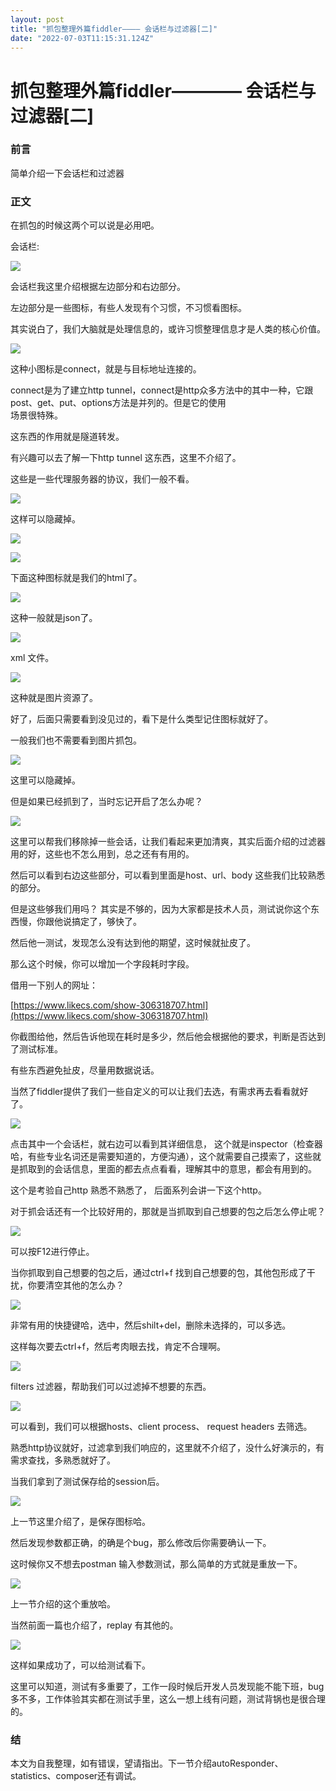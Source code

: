 ```yaml
---
layout: post
title: "抓包整理外篇fiddler———— 会话栏与过滤器[二]"
date: "2022-07-03T11:15:31.124Z"
---
```

抓包整理外篇fiddler———— 会话栏与过滤器\[二\]
==============================

### 前言

简单介绍一下会话栏和过滤器

### 正文

在抓包的时候这两个可以说是必用吧。

会话栏:

![](https://img2022.cnblogs.com/blog/1289794/202207/1289794-20220702220649058-958566123.png)

会话栏我这里介绍根据左边部分和右边部分。

左边部分是一些图标，有些人发现有个习惯，不习惯看图标。

其实说白了，我们大脑就是处理信息的，或许习惯整理信息才是人类的核心价值。

![](https://img2022.cnblogs.com/blog/1289794/202207/1289794-20220702221007818-1986904073.png)

这种小图标是connect，就是与目标地址连接的。

connect是为了建⽴http tunnel，connect是http众多⽅法中的其中⼀种，它跟post、get、put、options⽅法是并列的。但是它的使⽤  
场景很特殊。

这东西的作用就是隧道转发。

有兴趣可以去了解一下http tunnel 这东西，这里不介绍了。

这些是一些代理服务器的协议，我们一般不看。

![](https://img2022.cnblogs.com/blog/1289794/202207/1289794-20220702223953229-922149361.png)

这样可以隐藏掉。

![](https://img2022.cnblogs.com/blog/1289794/202207/1289794-20220702224027209-2077974104.png)

![](https://img2022.cnblogs.com/blog/1289794/202207/1289794-20220702224048087-213662098.png)

下面这种图标就是我们的html了。

![](https://img2022.cnblogs.com/blog/1289794/202207/1289794-20220702224205449-486468089.png)

这种一般就是json了。

![](https://img2022.cnblogs.com/blog/1289794/202207/1289794-20220702224220791-273841764.png)

xml 文件。

![](https://img2022.cnblogs.com/blog/1289794/202207/1289794-20220702224235945-385854740.png)

这种就是图片资源了。

好了，后面只需要看到没见过的，看下是什么类型记住图标就好了。

一般我们也不需要看到图片抓包。

![](https://img2022.cnblogs.com/blog/1289794/202207/1289794-20220702224327183-1405931679.png)

这里可以隐藏掉。

但是如果已经抓到了，当时忘记开启了怎么办呢？

![](https://img2022.cnblogs.com/blog/1289794/202207/1289794-20220702231627367-1747440867.png)

这里可以帮我们移除掉一些会话，让我们看起来更加清爽，其实后面介绍的过滤器用的好，这些也不怎么用到，总之还有有用的。

然后可以看到右边这些部分，可以看到里面是host、url、body 这些我们比较熟悉的部分。

但是这些够我们用吗？ 其实是不够的，因为大家都是技术人员，测试说你这个东西慢，你跟他说搞定了，够快了。

然后他一测试，发现怎么没有达到他的期望，这时候就扯皮了。

那么这个时候，你可以增加一个字段耗时字段。

借用一下别人的网址：

[https://www.likecs.com/show-306318707.html](https://www.likecs.com/show-306318707.html)

你截图给他，然后告诉他现在耗时是多少，然后他会根据他的要求，判断是否达到了测试标准。

有些东西避免扯皮，尽量用数据说话。

当然了fiddler提供了我们一些自定义的可以让我们去选，有需求再去看看就好了。

![](https://img2022.cnblogs.com/blog/1289794/202207/1289794-20220702230333112-311303312.png)

点击其中一个会话栏，就右边可以看到其详细信息， 这个就是inspector（检查器哈，有些专业名词还是需要知道的，方便沟通），这个就需要自己摸索了，这些就是抓取到的会话信息，里面的都去点点看看，理解其中的意思，都会有用到的。

这个是考验自己http 熟悉不熟悉了， 后面系列会讲一下这个http。

对于抓会话还有一个比较好用的，那就是当抓取到自己想要的包之后怎么停止呢？

![](https://img2022.cnblogs.com/blog/1289794/202207/1289794-20220702230728389-1462086840.png)

可以按F12进行停止。

当你抓取到自己想要的包之后，通过ctrl+f 找到自己想要的包，其他包形成了干扰，你要清空其他的怎么办？

![](https://img2022.cnblogs.com/blog/1289794/202207/1289794-20220702230922471-1433966404.png)

非常有用的快捷键哈，选中，然后shilt+del，删除未选择的，可以多选。

这样每次要去ctrl+f，然后考肉眼去找，肯定不合理啊。

![](https://img2022.cnblogs.com/blog/1289794/202207/1289794-20220702231126797-352412724.png)

filters 过滤器，帮助我们可以过滤掉不想要的东西。

![](https://img2022.cnblogs.com/blog/1289794/202207/1289794-20220702231252776-1772876287.png)

可以看到，我们可以根据hosts、client process、 request headers 去筛选。

熟悉http协议就好，过滤拿到我们响应的，这里就不介绍了，没什么好演示的，有需求查找，多熟悉就好了。

当我们拿到了测试保存给的session后。

![](https://img2022.cnblogs.com/blog/1289794/202207/1289794-20220702231826105-47364812.png)

上一节这里介绍了，是保存图标哈。

然后发现参数都正确，的确是个bug，那么修改后你需要确认一下。

这时候你又不想去postman 输入参数测试，那么简单的方式就是重放一下。

![](https://img2022.cnblogs.com/blog/1289794/202207/1289794-20220702232034869-1639487829.png)

上一节介绍的这个重放哈。

当然前面一篇也介绍了，replay 有其他的。

![](https://img2022.cnblogs.com/blog/1289794/202207/1289794-20220702232125916-1254471800.png)

这样如果成功了，可以给测试看下。

这里可以知道，测试有多重要了，工作一段时候后开发人员发现能不能下班，bug 多不多，工作体验其实都在测试手里，这么一想上线有问题，测试背锅也是很合理的。

### 结

本文为自我整理，如有错误，望请指出。下一节介绍autoResponder、statistics、composer还有调试。